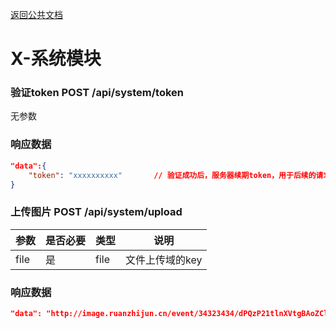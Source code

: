 [返回公共文档](/接口文档/1-公共文档.MD)

# X-系统模块


### 验证token  POST   /api/system/token

无参数

### 响应数据
```json
"data":{
	"token": "xxxxxxxxxx"		// 验证成功后，服务器续期token，用于后续的请求
}
```

### 上传图片  POST   /api/system/upload

参数			|是否必要		|类型			|说明
--				|--				|--				|--
file			|是				|file			|文件上传域的key

### 响应数据
```json
"data": "http://image.ruanzhijun.cn/event/34323434/dPQzP21tlnXVtgBAoZClzz.jpg",	// 图片绝对路径
```
